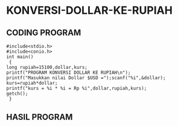 # KONVERSI-DOLLAR-KE-RUPIAH

## CODING PROGRAM

    #include<stdio.h>
    #include<conio.h>
    int main()
     {
    long rupiah=15100,dollar,kurs;
    printf("PROGRAM KONVERSI DOLLAR KE RUPIAH\n");
    printf("Masukkan nilai Dollar $USD =");scanf("%i",&dollar);
    kurs=rupiah*dollar;
    printf("kurs = %i * %i = Rp %i",dollar,rupiah,kurs);
    getch();
     }

## HASIL PROGRAM
